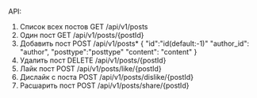 API:

1. Список всех постов
GET /api/v1/posts
2. Один пост
GET /api/v1/posts/{postId}
3. Добавить пост
POST /api/v1/posts*
{
    "id":"id(default:-1)"
	"author_id": "author",
	"posttype":"posttype"
	"content": "content"
}
4. Удалить пост
DELETE /api/v1/posts/{postId}
5. Лайк пост
POST /api/v1/posts/like/{postId}
6. Дислайк с поста
POST /api/v1/posts/dislike/{postId}
7. Расшарить пост
POST /api/v1/posts/share/{postId}